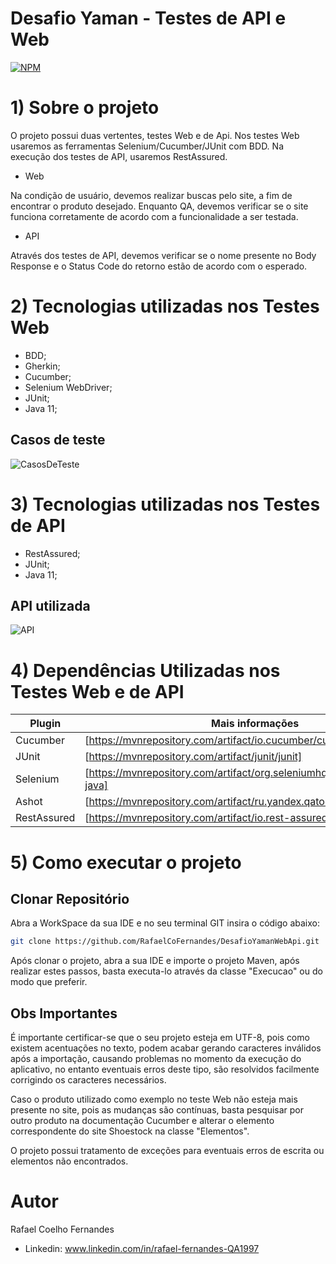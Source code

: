 # Desafio Yaman - Testes de API e Web
[![NPM](https://img.shields.io/npm/l/react)](https://github.com/RafaelCoFernandes/DesafioYamanWebApi/blob/master/LICENSE) 
# 1) Sobre o projeto

O projeto possui duas vertentes, testes Web e de Api. Nos testes Web usaremos as ferramentas Selenium/Cucumber/JUnit com BDD. Na execução dos testes de API, usaremos RestAssured.

 - Web
 
Na condição de usuário, devemos realizar buscas pelo site, a fim de encontrar o produto desejado. Enquanto QA, devemos verificar se o site funciona corretamente de acordo com a funcionalidade a ser testada.

- API

Através dos testes de API, devemos verificar se o nome presente no Body Response e o Status Code do retorno estão de acordo com o esperado.

# 2) Tecnologias utilizadas nos Testes Web
- BDD;
- Gherkin;
- Cucumber;
- Selenium WebDriver;
- JUnit;
- Java 11;

## Casos de teste

![CasosDeTeste](https://user-images.githubusercontent.com/81786010/133911374-a3bc6d98-4cce-4d12-abc2-0588425ebb7a.png)

# 3) Tecnologias utilizadas nos Testes de API
- RestAssured;
- JUnit;
- Java 11;

## API utilizada

![API](https://user-images.githubusercontent.com/81786010/133911403-32fc3395-d980-4eee-85d4-8a54926cc4af.png)

# 4) Dependências Utilizadas nos Testes Web e de API
| Plugin | Mais informações |
| ------ | ------ |
| Cucumber | [https://mvnrepository.com/artifact/io.cucumber/cucumber-java]|
| JUnit | [https://mvnrepository.com/artifact/junit/junit] |
| Selenium | [https://mvnrepository.com/artifact/org.seleniumhq.selenium/selenium-java]|
| Ashot | [https://mvnrepository.com/artifact/ru.yandex.qatools.ashot/ashot] |
| RestAssured | [https://mvnrepository.com/artifact/io.rest-assured/rest-assured] |

# 5) Como executar o projeto

## Clonar Repositório

Abra a WorkSpace da sua IDE e no seu terminal GIT insira o código abaixo:

```bash
git clone https://github.com/RafaelCoFernandes/DesafioYamanWebApi.git
```
Após clonar o projeto, abra a sua IDE e importe o projeto Maven, após realizar estes passos, basta executa-lo através da classe "Execucao" ou do modo que preferir.

## Obs Importantes

É importante certificar-se que o seu projeto esteja em UTF-8, pois como existem acentuações no texto, podem acabar gerando caracteres inválidos após a importação, causando problemas no momento da execução do aplicativo, no entanto eventuais erros deste tipo, são resolvidos facilmente corrigindo os caracteres necessários.

Caso o produto utilizado como exemplo no teste Web não esteja mais presente no site, pois as mudanças são contínuas, basta pesquisar por outro produto na documentação Cucumber e alterar o elemento correspondente do site Shoestock na classe "Elementos".

O projeto possui tratamento de exceções para eventuais erros de escrita ou elementos não encontrados.

# Autor

Rafael Coelho Fernandes

- Linkedin: 
www.linkedin.com/in/rafael-fernandes-QA1997
